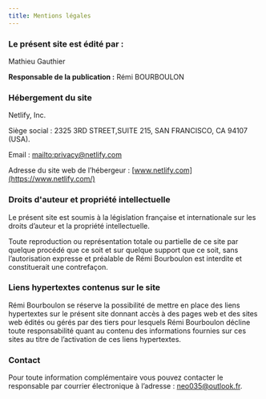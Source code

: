 ```yaml
---
title: Mentions légales
---
```

### Le présent site est édité par :

Mathieu Gauthier

**Responsable de la publication :** Rémi BOURBOULON

### Hébergement du site

Netlify, Inc.

Siège social : 2325 3RD STREET,SUITE 215, SAN FRANCISCO, CA 94107 (USA).

Email : <mailto:privacy@netlify.com>

Adresse du site web de l’hébergeur : [www.netlify.com](https://www.netlify.com/)

### Droits d'auteur et propriété intellectuelle

Le présent site est soumis à la législation française et internationale sur les droits d’auteur et la propriété intellectuelle.

Toute reproduction ou représentation totale ou partielle de ce site par quelque procédé que ce soit et sur quelque support que ce soit, sans l’autorisation expresse et préalable de Rémi Bourboulon est interdite et constituerait une contrefaçon.

### Liens hypertextes contenus sur le site

Rémi Bourboulon se réserve la possibilité de mettre en place des liens hypertextes sur le présent site donnant accès à des pages web et des sites web édités ou gérés par des tiers pour lesquels Rémi Bourboulon décline toute responsabilité quant au contenu des informations fournies sur ces sites au titre de l’activation de ces liens hypertextes.

### Contact

Pour toute information complémentaire vous pouvez contacter le responsable par courrier électronique à l’adresse : [neo035@outlook.fr](mailto:neo035@outlook.fr).

